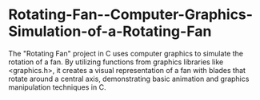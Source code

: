 # Rotating-Fan--Computer-Graphics-Simulation-of-a-Rotating-Fan
The "Rotating Fan" project in C uses computer graphics to simulate the rotation of a fan. By utilizing functions from graphics libraries like &lt;graphics.h>, it creates a visual representation of a fan with blades that rotate around a central axis, demonstrating basic animation and graphics manipulation techniques in C.
